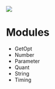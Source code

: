 <img src="https://kekse.biz/github.php?draw&override=github:count2">

# Modules
* GetOpt
* Number
* Parameter
* Quant
* String
* Timing


